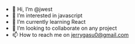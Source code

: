 - 👋 Hi, I’m @jwest
- 👀 I’m interested in javascript
- 🌱 I’m currently learning React
- 💞️ I’m looking to collaborate on any project
- 📫 How to reach me on jerrygasu0@gmail.com 



